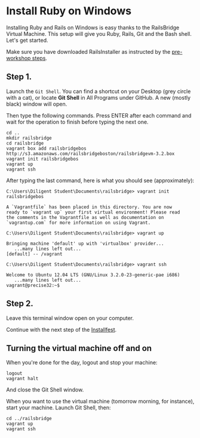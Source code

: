 # Install Ruby on Windows

Installing Ruby and Rails on Windows is easy thanks to the RailsBridge Virtual Machine. 
This setup will give you Ruby, Rails, Git and the Bash shell. Let's get started.

Make sure you have downloaded RailsInstaller as instructed by the [pre-workshop steps](/pre_workshop).

## Step 1.

Launch the `Git Shell`. You can find a shortcut on your Desktop (grey circle with a cat), 
or locate **Git Shell** in All Programs under GitHub. A new (mostly black) window will open. 

Then type the following commands. Press ENTER after each command and wait for the operation to finish
before typing the next one.

```text
cd ..
mkdir railsbridge
cd railsbridge
vagrant box add railsbridgebos http://s3.amazonaws.com/railsbridgeboston/railsbridgevm-3.2.box
vagrant init railsbridgebos
vagrant up
vagrant ssh
```

After typing the last command, here is what you should see (approximately):

```text
C:\Users\Diligent Student\Documents\railsbridge> vagrant init railsbridgebos

A `Vagrantfile` has been placed in this directory. You are now
ready to `vagrant up` your first virtual environment! Please read
the comments in the Vagrantfile as well as documentation on
`vagrantup.com` for more information on using Vagrant.
```

```text
C:\Users\Diligent Student\Documents\railsbridge> vagrant up

Bringing machine 'default' up with 'virtualbox' provider...
   ...many lines left out...
[default] -- /vagrant
```

```text
C:\Users\Diligent Student\Documents\railsbridge> vagrant ssh

Welcome to Ubuntu 12.04 LTS (GNU/Linux 3.2.0-23-generic-pae i686)
   ...many lines left out...
vagrant@precise32:~$ 
```

## Step 2.

Leave this terminal window open on your computer.

Continue with the next step of the [Installfest](/installfest).

## Turning the virtual machine off and on

When you're done for the day, logout and stop your machine:

```text
logout
vagrant halt
```

And close the Git Shell window.

When you want to use the virtual machine (tomorrow morning, for instance),
start your machine. Launch Git Shell, then:

```text
cd ../railsbridge
vagrant up
vagrant ssh
```
